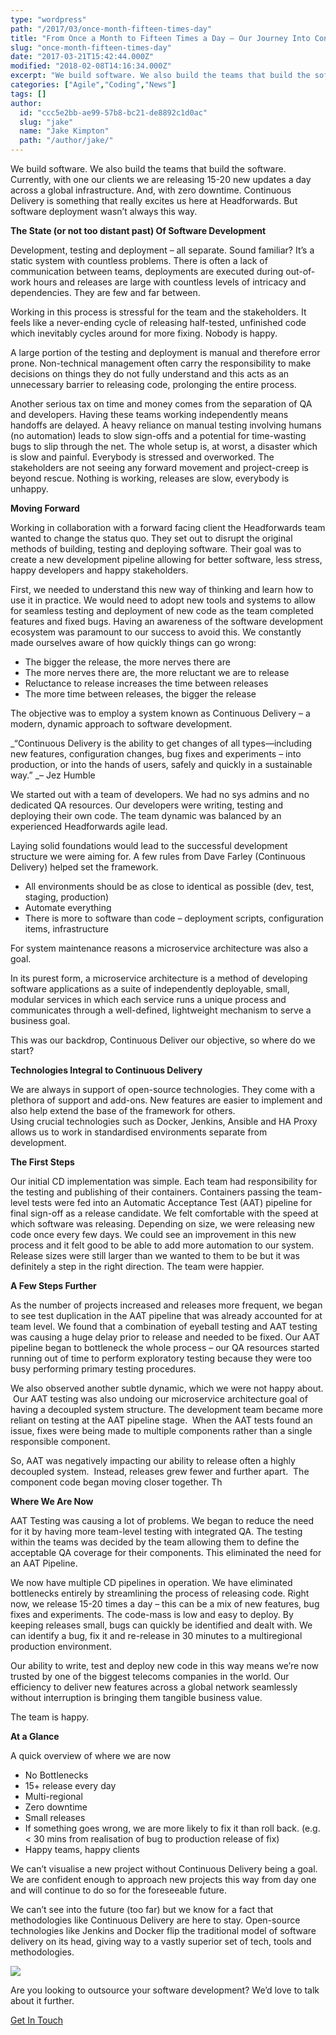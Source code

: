 ```yaml
---
type: "wordpress"
path: "/2017/03/once-month-fifteen-times-day"
title: "From Once a Month to Fifteen Times a Day – Our Journey Into Continuous Delivery"
slug: "once-month-fifteen-times-day"
date: "2017-03-21T15:42:44.000Z"
modified: "2018-02-08T14:16:34.000Z"
excerpt: "We build software. We also build the teams that build the software. Currently, with one our clients we are releasing 15-20 new updates a day across a global infrastructure. And, with zero downtime. Continuous Delivery is something that really excites us here at Headforwards. But software deployment wasn’t always this way. The State (or not too \[…\]"
categories: ["Agile","Coding","News"]
tags: []
author:
  id: "ccc5e2bb-ae99-57b8-bc21-de8892c1d0ac"
  slug: "jake"
  name: "Jake Kimpton"
  path: "/author/jake/"
---
```

We build software. We also build the teams that build the software. Currently, with one our clients we are releasing 15-20 new updates a day across a global infrastructure. And, with zero downtime. Continuous Delivery is something that really excites us here at Headforwards. But software deployment wasn’t always this way.

**The State (or not too distant past) Of Software Development**

Development, testing and deployment – all separate. Sound familiar? It’s a static system with countless problems. There is often a lack of communication between teams, deployments are executed during out-of-work hours and releases are large with countless levels of intricacy and dependencies. They are few and far between.

Working in this process is stressful for the team and the stakeholders. It feels like a never-ending cycle of releasing half-tested, unfinished code which inevitably cycles around for more fixing. Nobody is happy.   

A large portion of the testing and deployment is manual and therefore error prone. Non-technical management often carry the responsibility to make decisions on things they do not fully understand and this acts as an unnecessary barrier to releasing code, prolonging the entire process.

Another serious tax on time and money comes from the separation of QA and developers. Having these teams working independently means handoffs are delayed. A heavy reliance on manual testing involving humans (no automation) leads to slow sign-offs and a potential for time-wasting bugs to slip through the net. The whole setup is, at worst, a disaster which is slow and painful. Everybody is stressed and overworked. The stakeholders are not seeing any forward movement and project-creep is beyond rescue. Nothing is working, releases are slow, everybody is unhappy.

**Moving Forward**

Working in collaboration with a forward facing client the Headforwards team wanted to change the status quo. They set out to disrupt the original methods of building, testing and deploying software. Their goal was to create a new development pipeline allowing for better software, less stress, happy developers and happy stakeholders.

First, we needed to understand this new way of thinking and learn how to use it in practice. We would need to adopt new tools and systems to allow for seamless testing and deployment of new code as the team completed features and fixed bugs. Having an awareness of the software development ecosystem was paramount to our success to avoid this. We constantly made ourselves aware of how quickly things can go wrong:

*   The bigger the release, the more nerves there are
*   The more nerves there are, the more reluctant we are to release
*   Reluctance to release increases the time between releases
*   The more time between releases, the bigger the release

The objective was to employ a system known as Continuous Delivery – a modern, dynamic approach to software development.

_“Continuous Delivery is the ability to get changes of all types—including new features, configuration changes, bug fixes and experiments – into production, or into the hands of users, safely and quickly in a sustainable way.” _– Jez Humble

We started out with a team of developers. We had no sys admins and no dedicated QA resources. Our developers were writing, testing and deploying their own code. The team dynamic was balanced by an experienced Headforwards agile lead.

Laying solid foundations would lead to the successful development structure we were aiming for. A few rules from Dave Farley (Continuous Delivery) helped set the framework.

*   All environments should be as close to identical as possible (dev, test, staging, production)
*   Automate everything
*   There is more to software than code – deployment scripts, configuration items, infrastructure

For system maintenance reasons a microservice architecture was also a goal.

In its purest form, a microservice architecture is a method of developing software applications as a suite of independently deployable, small, modular services in which each service runs a unique process and communicates through a well-defined, lightweight mechanism to serve a business goal.

This was our backdrop, Continuous Deliver our objective, so where do we start?

**Technologies Integral to Continuous Delivery**

We are always in support of open-source technologies. They come with a plethora of support and add-ons. New features are easier to implement and also help extend the base of the framework for others.  
Using crucial technologies such as Docker, Jenkins, Ansible and HA Proxy allows us to work in standardised environments separate from development.

**The First Steps**

Our initial CD implementation was simple. Each team had responsibility for the testing and publishing of their containers. Containers passing the team-level tests were fed into an Automatic Acceptance Test (AAT) pipeline for final sign-off as a release candidate. We felt comfortable with the speed at which software was releasing. Depending on size, we were releasing new code once every few days. We could see an improvement in this new process and it felt good to be able to add more automation to our system. Release sizes were still larger than we wanted to them to be but it was definitely a step in the right direction. The team were happier.

**A Few Steps Further**

As the number of projects increased and releases more frequent, we began to see test duplication in the AAT pipeline that was already accounted for at team level. We found that a combination of eyeball testing and AAT testing was causing a huge delay prior to release and needed to be fixed. Our AAT pipeline began to bottleneck the whole process – our QA resources started running out of time to perform exploratory testing because they were too busy performing primary testing procedures.

We also observed another subtle dynamic, which we were not happy about.  Our AAT testing was also undoing our microservice architecture goal of having a decoupled system structure. The development team became more reliant on testing at the AAT pipeline stage.  When the AAT tests found an issue, fixes were being made to multiple components rather than a single responsible component.

So, AAT was negatively impacting our ability to release often a highly decoupled system.  Instead, releases grew fewer and further apart.  The component code began moving closer together. Th 

**Where We Are Now**

AAT Testing was causing a lot of problems. We began to reduce the need for it by having more team-level testing with integrated QA. The testing within the teams was decided by the team allowing them to define the acceptable QA coverage for their components. This eliminated the need for an AAT Pipeline.

We now have multiple CD pipelines in operation. We have eliminated bottlenecks entirely by streamlining the process of releasing code. Right now, we release 15-20 times a day – this can be a mix of new features, bug fixes and experiments. The code-mass is low and easy to deploy. By keeping releases small, bugs can quickly be identified and dealt with. We can identify a bug, fix it and re-release in 30 minutes to a multiregional production environment.

Our ability to write, test and deploy new code in this way means we’re now trusted by one of the biggest telecoms companies in the world. Our efficiency to deliver new features across a global network seamlessly without interruption is bringing them tangible business value.

The team is happy.

**At a Glance**

A quick overview of where we are now

*   No Bottlenecks
*   15+ release every day
*   Multi-regional
*   Zero downtime
*   Small releases
*   If something goes wrong, we are more likely to fix it than roll back. (e.g. < 30 mins from realisation of bug to production release of fix)
*   Happy teams, happy clients

We can’t visualise a new project without Continuous Delivery being a goal. We are confident enough to approach new projects this way from day one and will continue to do so for the foreseeable future.

We can’t see into the future (too far) but we know for a fact that methodologies like Continuous Delivery are here to stay. Open-source technologies like Jenkins and Docker flip the traditional model of software delivery on its head, giving way to a vastly superior set of tech, tools and methodologies.

[![](/wp-content/uploads/2017/03/once-a-month-fifteen-times-a-day-3-300x155.jpg)](/wp-content/uploads/2017/03/once-a-month-fifteen-times-a-day-3.jpg)

Are you looking to outsource your software development? We’d love to talk about it further.

[Get In Touch](https://www.headforwards.com/contactus/)